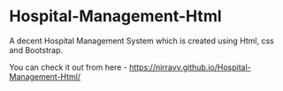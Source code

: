 # Hospital-Management-Html
A decent Hospital Management System which is created using Html, css and Bootstrap.

You can check it out from here -  https://nirravv.github.io/Hospital-Management-Html/
